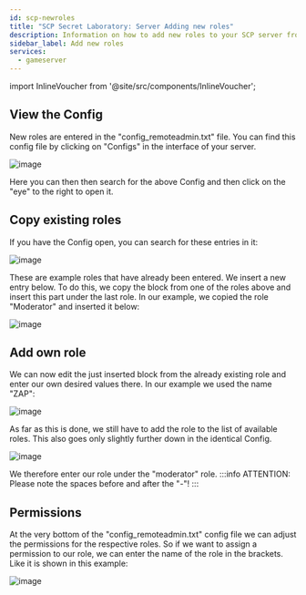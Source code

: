 ```yaml
---
id: scp-newroles
title: "SCP Secret Laboratory: Server Adding new roles"
description: Information on how to add new roles to your SCP server from ZAP-Hosting - ZAP-Hosting.com documentation
sidebar_label: Add new roles
services:
  - gameserver 
---
```


import InlineVoucher from '@site/src/components/InlineVoucher';

<InlineVoucher />

## View the Config
New roles are entered in the "config_remoteadmin.txt" file.
You can find this config file by clicking on "Configs" in the interface of your server.

![image](https://screensaver01.zap-hosting.com/index.php/s/7JEE5gLDyF29mZR/preview)

Here you can then then search for the above Config and then click on the "eye" to the right to open it.

## Copy existing roles
If you have the Config open, you can search for these entries in it:

![image](https://screensaver01.zap-hosting.com/index.php/s/tDBFmR5g44gxpp5/preview)

These are example roles that have already been entered.
We insert a new entry below.
To do this, we copy the block from one of the roles above and insert this part under the last role.
In our example, we copied the role "Moderator" and inserted it below:

![image](https://screensaver01.zap-hosting.com/index.php/s/ELHDZCDcT6WDydJ/preview)

## Add own role
We can now edit the just inserted block from the already existing role and enter our own desired values there.
In our example we used the name "ZAP":

![image](https://screensaver01.zap-hosting.com/index.php/s/6gtEmbeBjP5A8zy/preview)

As far as this is done, we still have to add the role to the list of available roles.
This also goes only slightly further down in the identical Config.

![image](https://screensaver01.zap-hosting.com/index.php/s/qNNKnwYaYSjy2XK/preview)

We therefore enter our role under the "moderator" role.
:::info
ATTENTION: Please note the spaces before and after the "-"!
:::

## Permissions
At the very bottom of the "config_remoteadmin.txt" config file we can adjust the permissions for the respective roles.
So if we want to assign a permission to our role, we can enter the name of the role in the brackets.
Like it is shown in this example:

![image](https://screensaver01.zap-hosting.com/index.php/s/kRSiKjYyWsK2RD3/preview)

